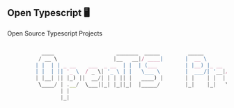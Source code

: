 ## Open Typescript  🖥️

Open Source Typescript Projects


```Typescript

           ____                    _______  _____         _____              _              _        
          / __ \                  |__   __|/ ____|       |  __ \            (_)            | |       
         | |  | | _ __    ___  _ __  | |  | (___         | |__) |_ __  ___   _   ___   ___ | |_  ___ 
         | |  | || '_ \  / _ \| '_ \ | |   \___ \        |  ___/| '__|/ _ \ | | / _ \ / __|| __|/ __|
         | |__| || |_) ||  __/| | | || |   ____) |       | |    | |  | (_) || ||  __/| (__ | |_ \__ \
          \____/ | .__/  \___||_| |_||_|  |_____/        |_|    |_|   \___/ | | \___| \___| \__||___/
                 | |                                                       _/ |                      
                 |_|                                                      |__/                       
```


<!--

**Here are some ideas to get you started:**

🙋‍♀️ A short introduction - what is your organization all about?
🌈 Contribution guidelines - how can the community get involved?
👩‍💻 Useful resources - where can the community find your docs? Is there anything else the community should know?
🍿 Fun facts - what does your team eat for breakfast?
🧙 Remember, you can do mighty things with the power of [Markdown](https://docs.github.com/github/writing-on-github/getting-started-with-writing-and-formatting-on-github/basic-writing-and-formatting-syntax)
-->
